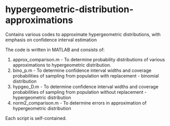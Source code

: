# hypergeometric-distribution-approximations
Contains various codes to approximate hypergeometric distributions, with emphasis on confidence interval estimation

The code is written in MATLAB and consists of:
1. approx_comparison.m - To determine probability distributions of various approximations to hypergeometric distribution.
2. bino_p.m - To determine confidence interval widths and coverage probabilities of sampling from population with replacement - binomial distribution
3. hypgeo_D.m - To determine confidence interval widths and coverage probabilities of sampling from population without replacement - hypergeometric distribution
4. norm2_comparison.m - To determine errors in approximation of hypergeometric distribution

Each script is self-contained.
